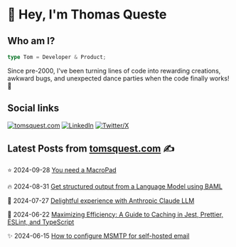 # 👋 Hey, I'm Thomas Queste

## Who am I?

```typescript
type Tom = Developer & Product;
```

Since pre-2000, I've been turning lines of code into rewarding creations,
  awkward bugs, and unexpected dance parties when the code finally works! 🎉

## Social links

[![tomsquest.com](https://img.shields.io/badge/blog-red?style=for-the-badge&label=tomsquest.com&color=blue)](https://www.tomsquest.com)
[![LinkedIn](https://img.shields.io/badge/LinkedIn-0a66c2?style=for-the-badge&label=Thomas%20Queste&color=blue)](https://www.linkedin.com/in/thomasqueste)
[![Twitter/X](https://img.shields.io/badge/Twitter-0a66c2?style=for-the-badge&label=Thomas%20Queste&color=blue)](https://x.com/thomasqueste)

## Latest Posts from [tomsquest.com](https://www.tomsquest.com) ✍️

<!-- BLOG-POST-LIST:START -->
⭐ 2024-09-28 
 [You need a MacroPad](https://www.tomsquest.com/blog/2024/09/you-need-a-macropad/) 

🔥 2024-08-31 
 [Get structured output from a Language Model using BAML](https://www.tomsquest.com/blog/2024/08/get-structured-output-from-llm-using-baml/) 

💫 2024-07-27 
 [Delightful experience with Anthropic Claude LLM](https://www.tomsquest.com/blog/2024/07/using-claude-llm/) 

🚀 2024-06-22 
 [Maximizing Efficiency: A Guide to Caching in Jest, Prettier, ESLint, and TypeScript](https://www.tomsquest.com/blog/2024/06/cache-jest-eslint-prettier-typescript-ci/) 

✨ 2024-06-15 
 [How to configure MSMTP for self-hosted email](https://www.tomsquest.com/blog/2024/06/configure-msmtp-selfhost/) 
<!-- BLOG-POST-LIST:END -->